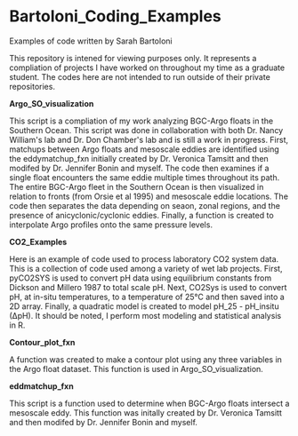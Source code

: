 # Bartoloni_Coding_Examples
Examples of code written by Sarah Bartoloni

This repository is intened for viewing purposes only. It represents a compliation of projects I have worked on throughout my time as a graduate student. The codes here are not intended to run outside of their private repositories.

 **Argo_SO_visualization**

This script is a compliation of my work analyzing BGC-Argo floats in the Southern Ocean. This script was done in collaboration with both Dr. Nancy William's lab and Dr. Don Chamber's lab and is still a work in progress. First, matchups between Argo floats and mesoscale eddies are identified using the eddymatchup_fxn initially created by Dr. Veronica Tamsitt and then modifed by Dr. Jennifer Bonin and myself. The code then examines if a single float encounters the same eddie multiple times throughout its path. The entire BGC-Argo fleet in the Southern Ocean is then visualized in relation to fronts (from Orsie et al 1995) and mesoscale eddie locations. The code then separates the data depending on seaon, zonal regions, and the presence of anicyclonic/cyclonic eddies. Finally, a function is created to interpolate Argo profiles onto the same pressure levels. 

 **CO2_Examples**

Here is an example of code used to process laboratory CO2 system data. This is a collection of code used among a variety of wet lab projects. First, pyCO2SYS is used to convert pH data using equilibrium constants from Dickson and Millero 1987 to total scale pH. Next, CO2Sys is used to convert pH, at in-situ temperatures, to a temperature of 25°C and then saved into a 2D array. Finally, a quadratic model is created to model pH_25 - pH_insitu (∆pH). It should be noted, I perform most modeling and statistical analysis in R.
 
 **Contour_plot_fxn**

A function was created to make a contour plot using any three variables in the Argo float dataset. This function is used in Argo_SO_visualization.

 **eddmatchup_fxn**

This script is a function used to determine when BGC-Argo floats intersect a mesoscale eddy. This function was initally created by Dr. Veronica Tamsitt and then modifed by Dr. Jennifer Bonin and myself.


